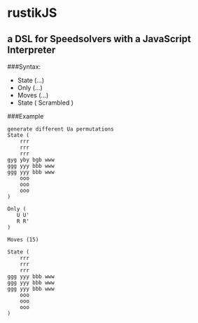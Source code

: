 # rustikJS
## a DSL for Speedsolvers with a JavaScript Interpreter

###Syntax:
- State (...)
- Only (...)
- Moves (...)
- State ( Scrambled )


###Example

```
generate different Ua permutations
State (
    rrr
    rrr
    rrr
gyg yby bgb www
ggg yyy bbb www
ggg yyy bbb www
    ooo
    ooo
    ooo
)

Only (
   U U'
   R R'
)

Moves (15)

State (
    rrr
    rrr
    rrr
ggg yyy bbb www
ggg yyy bbb www
ggg yyy bbb www
    ooo
    ooo
    ooo
)
```
